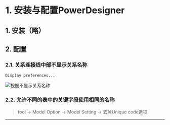 # 1. 安装与配置PowerDesigner

## 1. 安装（略）

## 2. 配置

### 2.1. 关系连接线中部不显示关系名称

 ```Display preferences...```

![视图不显示关系名称](视图不显示关系名称.png)

### 2.2. 允许不同的表中的关键字段使用相同的名称

> tool -> Model Option -> Model Setting -> 去掉Unique code选项

---


